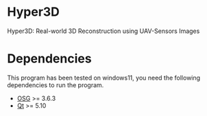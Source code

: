 # Hyper3D
Hyper3D: Real-world 3D Reconstruction using UAV-Sensors Images
# Dependencies
This program has been tested on windows11, you need the following dependencies to run the program.
- [OSG](https://www.osgtool.com/) >= 3.6.3
- [Qt](https://www.qt.io/) >= 5.10
